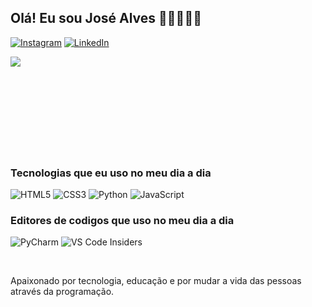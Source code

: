 ## Olá! Eu sou José Alves 👋🏽🙋🏽‍♂️

[![Instagram](https://img.shields.io/badge/Instagram-%23E4405F.svg?style=for-the-badge&logo=Instagram&logoColor=white)](https://www.instagram.com/ytinho_gomes/?theme=dark)
[![LinkedIn](https://img.shields.io/badge/linkedin-%230077B5.svg?style=for-the-badge&logo=linkedin&logoColor=white)](https://www.linkedin.com/in/jos%C3%A9-alves-5852a6214/)

<img align="left" src= "https://github-readme-stats.vercel.app/api?username=Ytinho-Gomes&show_icons=true&theme=radical"/>

<br>
<br>
<br>
<br>
<br>
<br>
<br>
<br>
<br>

### Tecnologias que eu uso no meu dia a dia

![HTML5](https://img.shields.io/badge/html5-%23E34F26.svg?style=for-the-badge&logo=html5&logoColor=white)
![CSS3](https://img.shields.io/badge/css3-%231572B6.svg?style=for-the-badge&logo=css3&logoColor=white)
![Python](https://img.shields.io/badge/python-3670A0?style=for-the-badge&logo=python&logoColor=ffdd54)
![JavaScript](https://img.shields.io/badge/javascript-%23323330.svg?style=for-the-badge&logo=javascript&logoColor=%23F7DF1E)

### Editores de codigos que uso no meu dia a dia

![PyCharm](https://img.shields.io/badge/pycharm-143?style=for-the-badge&logo=pycharm&logoColor=black&color=black&labelColor=green)
![VS Code Insiders](https://img.shields.io/badge/VS%20Code%20Insiders-35b393.svg?style=for-the-badge&logo=visual-studio-code&logoColor=white)

<br>

Apaixonado por tecnologia, educação e por mudar a vida das pessoas através da programação.
